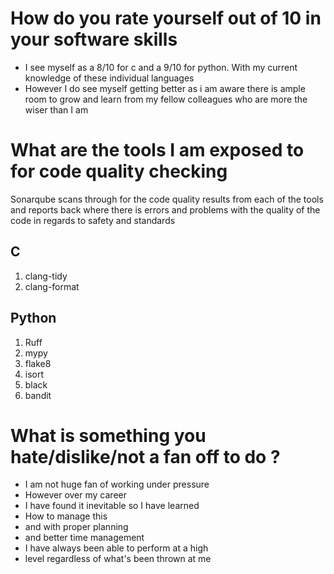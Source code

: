 # How do you rate yourself out of 10 in your software skills
- I see myself as a 8/10 for c and a 9/10 for python. With my current knowledge of these individual languages 
- However I do see myself getting better as i am aware there is ample room to grow and learn from my fellow colleagues who are more the wiser than I am

# What are the tools I am exposed to for code quality checking

Sonarqube scans through for the code quality results from each of the tools and reports back where there is errors and problems with the quality of the code in regards to safety and standards

## C 
1. clang-tidy
2. clang-format

## Python
1. Ruff
2. mypy
3. flake8
4. isort
5. black
6. bandit

# What is something you hate/dislike/not  a fan off to do ?

- I am not huge fan of working under pressure
- However over my career 
- I have found it inevitable so I have learned 
- How to manage this 
- and with proper planning
- and better time management
- I have always been able to perform at a high 
- level regardless of what's been thrown at me


